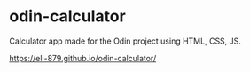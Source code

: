 # odin-calculator

Calculator app made for the Odin project using HTML, CSS, JS. 

https://eli-879.github.io/odin-calculator/
